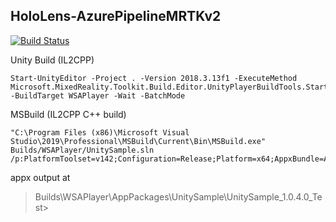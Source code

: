 ## HoloLens-AzurePipelineMRTKv2

[![Build Status](https://dev.azure.com/guitarrapc-oss/HoloLens%20App/_apis/build/status/guitarrapc.HoloLens-AzurePipelineMRTKv2?branchName=master)](https://dev.azure.com/guitarrapc-oss/HoloLens%20App/_build/latest?definitionId=3&branchName=master)

Unity Build (IL2CPP)

```
Start-UnityEditor -Project . -Version 2018.3.13f1 -ExecuteMethod Microsoft.MixedReality.Toolkit.Build.Editor.UnityPlayerBuildTools.StartCommandLineBuild -BuildTarget WSAPlayer -Wait -BatchMode
```

MSBuild (IL2CPP C++ build)

```
"C:\Program Files (x86)\Microsoft Visual Studio\2019\Professional\MSBuild\Current\Bin\MSBuild.exe" Builds/WSAPlayer/UnitySample.sln /p:PlatformToolset=v142;Configuration=Release;Platform=x64;AppxBundle=Always;AppxBundlePlatforms=x64
```

appx output at

> Builds\WSAPlayer\AppPackages\UnitySample\UnitySample_1.0.4.0_Test>
